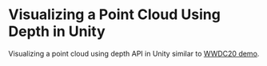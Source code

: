 # Visualizing a Point Cloud Using Depth in Unity
Visualizing a point cloud using depth API in Unity similar to [WWDC20 demo](https://developer.apple.com/documentation/arkit/visualizing_a_point_cloud_using_scene_depth).
